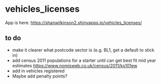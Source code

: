 # vehicles_licenses

App is here: <a href = "https://shanwilkinson2.shinyapps.io/vehicles_licenses/" target = "_blank">https://shanwilkinson2.shinyapps.io/vehicles_licenses/</a>

## to do
* make it clearer what postcode sector is (e.g. BL1, get a default to stick in)
* add census 2011 populations for a starter until can get best fit mid year estimates https://www.nomisweb.co.uk/census/2011/ks101ew
* add in vehicles registered
* Maybe add penalty points? 

